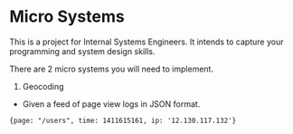 Micro Systems
=============

This is a project for Internal Systems Engineers. It intends to capture your programming and system design skills.

There are 2 micro systems you will need to implement.


1. Geocoding


- Given a feed of page view logs in JSON format. 

```
{page: "/users", time: 1411615161, ip: '12.130.117.132'}
```




